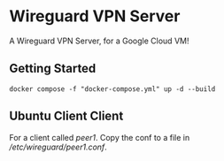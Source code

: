 # Wireguard VPN Server

A Wireguard VPN Server, for a Google Cloud VM!

## Getting Started

`docker compose -f "docker-compose.yml" up -d --build`

## Ubuntu Client Client

For a client called *peer1*. Copy the conf to a file in */etc/wireguard/peer1.conf*.
